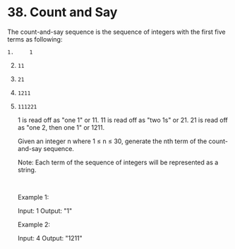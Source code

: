 # 38. Count and Say

The count-and-say sequence is the sequence of integers with the first five terms as
        following:

    1.     1
2.     11
3.     21
4.     1211
5.     111221

    1 is read off as "one 1" or 11.
        11 is read off as "two 1s" or 21.
        21 is read off as "one 2, then one 1" or
        1211.

    Given an integer n where 1 ≤ n ≤ 30, generate the
        nth term of the count-and-say sequence.

    Note: Each term of the sequence of integers will be represented as a string.

     

    Example 1:

    Input: 1
Output: "1"

    Example 2:

    Input: 4
Output: "1211"